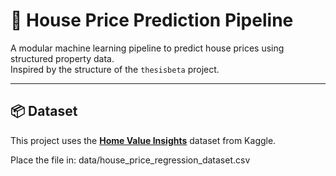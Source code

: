 # 🏡 House Price Prediction Pipeline

A modular machine learning pipeline to predict house prices using structured property data.  
Inspired by the structure of the `thesisbeta` project.

---

## 📦 Dataset

This project uses the **[Home Value Insights](https://www.kaggle.com/datasets/prokshitha/home-value-insights?resource=download)** dataset from Kaggle.

Place the file in:
data/house_price_regression_dataset.csv

